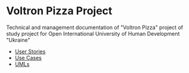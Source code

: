 # Voltron Pizza Project
Technical and management documentation of "Voltron Pizza" project of study project for
Open International University of Human Development "Ukraine"

* [User Stories](UserStories.md)
* [Use Cases](UseCases.md)
* [UMLs](UMLs.md)